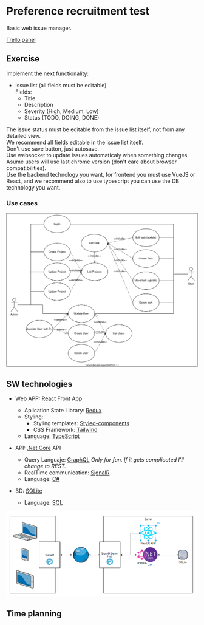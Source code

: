 # Preference recruitment test 
Basic web issue manager.

[Trello panel](https://trello.com/b/TmjLeAKI/issue-manager)

## Exercise
Implement the next functionality:
* Issue list (all fields must be editable)<br/>
  Fields:
   * Title
   * Description
   * Severity (High, Medium, Low)
   * Status (TODO, DOING, DONE)
   
The issue status must be editable from the issue list itself, not from any detailed view.<br/>
We recommend all fields editable in the issue list itself.<br/>
Don't use save button, just autosave.<br/>
Use websocket to update issues automaticaly when something changes.<br/>
Asume users will use last chrome version (don't care about browser compatibilities).<br/>
Use the backend technology you want, for frontend you must use VueJS or React, and we recommend also to use typescript you can use the DB technology you want.<br/>

### Use cases
![SW architecture](assests/images/Use%20cases.svg)

## SW technologies
* Web APP: [React](https://reactjs.org/) Front App  
    * Aplication State Library: [Redux](https://es.redux.js.org/)
    * Styling:
        * Styling templates: [Styled-components](https://styled-components.com/)
        * CSS Framework: [Tailwind](https://tailwindcss.com/)
    * Language: [TypeScript](https://www.typescriptlang.org/)

* API: [.Net Core](https://dotnet.microsoft.com/) API
    * Query Languaje: [GraphQL](https://graphql.org/) *Only for fun. If it gets complicated I'll change to REST.*
    * RealTime communication: [SignalR](https://dotnet.microsoft.com/apps/aspnet/signalr)
    * Language: [C#](https://docs.microsoft.com/es-es/dotnet/csharp/)

* BD: [SQLite](https://sqlite.org/index.html)
    * Language: [SQL](https://en.wikipedia.org/wiki/SQL)

![SW architecture](assests/images/SW%20architecture%20diagram.png)

## Time planning
